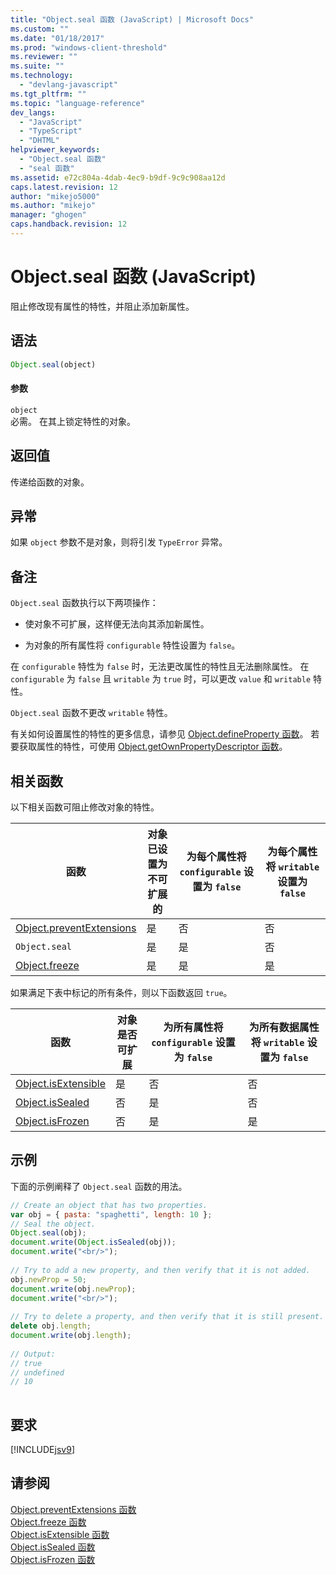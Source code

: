 ```yaml
---
title: "Object.seal 函数 (JavaScript) | Microsoft Docs"
ms.custom: ""
ms.date: "01/18/2017"
ms.prod: "windows-client-threshold"
ms.reviewer: ""
ms.suite: ""
ms.technology: 
  - "devlang-javascript"
ms.tgt_pltfrm: ""
ms.topic: "language-reference"
dev_langs: 
  - "JavaScript"
  - "TypeScript"
  - "DHTML"
helpviewer_keywords: 
  - "Object.seal 函数"
  - "seal 函数"
ms.assetid: e72c804a-4dab-4ec9-b9df-9c9c908aa12d
caps.latest.revision: 12
author: "mikejo5000"
ms.author: "mikejo"
manager: "ghogen"
caps.handback.revision: 12
---
```

# Object.seal 函数 (JavaScript)
阻止修改现有属性的特性，并阻止添加新属性。  
  
## 语法  
  
```javascript  
Object.seal(object)  
```  
  
#### 参数  
 `object`  
 必需。  在其上锁定特性的对象。  
  
## 返回值  
 传递给函数的对象。  
  
## 异常  
 如果 `object` 参数不是对象，则将引发 `TypeError` 异常。  
  
## 备注  
 `Object.seal` 函数执行以下两项操作：  
  
-   使对象不可扩展，这样便无法向其添加新属性。  
  
-   为对象的所有属性将 `configurable` 特性设置为 `false`。  
  
 在 `configurable` 特性为 `false` 时，无法更改属性的特性且无法删除属性。  在 `configurable` 为 `false` 且 `writable` 为 `true` 时，可以更改 `value` 和 `writable` 特性。  
  
 `Object.seal` 函数不更改 `writable` 特性。  
  
 有关如何设置属性的特性的更多信息，请参见 [Object.defineProperty 函数](../../javascript/reference/object-defineproperty-function-javascript.md)。  若要获取属性的特性，可使用 [Object.getOwnPropertyDescriptor 函数](../../javascript/reference/object-getownpropertydescriptor-function-javascript.md)。  
  
## 相关函数  
 以下相关函数可阻止修改对象的特性。  
  
|函数|对象已设置为不可扩展的|为每个属性将 `configurable` 设置为 `false`|为每个属性将 `writable` 设置为 `false`|  
|--------|-----------------|---------------------------------------|-----------------------------------|  
|[Object.preventExtensions](../../javascript/reference/object-preventextensions-function-javascript.md)|是|否|否|  
|`Object.seal`|是|是|否|  
|[Object.freeze](../../javascript/reference/object-freeze-function-javascript.md)|是|是|是|  
  
 如果满足下表中标记的所有条件，则以下函数返回 `true`。  
  
|函数|对象是否可扩展|为所有属性将 `configurable` 设置为 `false`|为所有数据属性将 `writable` 设置为 `false`|  
|--------|-------------|---------------------------------------|-------------------------------------|  
|[Object.isExtensible](../../javascript/reference/object-isextensible-function-javascript.md)|是|否|否|  
|[Object.isSealed](../../javascript/reference/object-issealed-function-javascript.md)|否|是|否|  
|[Object.isFrozen](../../javascript/reference/object-isfrozen-function-javascript.md)|否|是|是|  
  
## 示例  
 下面的示例阐释了 `Object.seal` 函数的用法。  
  
```javascript  
// Create an object that has two properties.  
var obj = { pasta: "spaghetti", length: 10 };  
// Seal the object.  
Object.seal(obj);  
document.write(Object.isSealed(obj));  
document.write("<br/>");  
  
// Try to add a new property, and then verify that it is not added.   
obj.newProp = 50;  
document.write(obj.newProp);  
document.write("<br/>");  
  
// Try to delete a property, and then verify that it is still present.   
delete obj.length;  
document.write(obj.length);  
  
// Output:  
// true  
// undefined  
// 10  
  
```  
  
## 要求  
 [!INCLUDE[jsv9](../../javascript/includes/jsv9-md.md)]  
  
## 请参阅  
 [Object.preventExtensions 函数](../../javascript/reference/object-preventextensions-function-javascript.md)   
 [Object.freeze 函数](../../javascript/reference/object-freeze-function-javascript.md)   
 [Object.isExtensible 函数](../../javascript/reference/object-isextensible-function-javascript.md)   
 [Object.isSealed 函数](../../javascript/reference/object-issealed-function-javascript.md)   
 [Object.isFrozen 函数](../../javascript/reference/object-isfrozen-function-javascript.md)